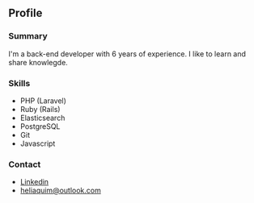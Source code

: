 ## Profile
### Summary
I'm a back-end developer with 6 years of experience. I like to learn and share knowlegde.

### Skills
- PHP (Laravel)
- Ruby (Rails)
- Elasticsearch
- PostgreSQL
- Git
- Javascript

### Contact
- [Linkedin](https://www.linkedin.com/in/heliaquimcosta/)
- heliaquim@outlook.com
